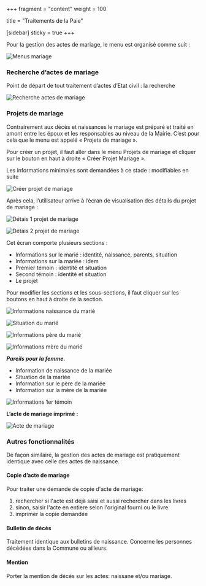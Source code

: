 +++
fragment = "content"
weight = 100

title = "Traitements de la Paie"

[sidebar]
  sticky = true
+++

Pour la gestion des actes de mariage, le menu est organisé comme suit :

![Menus mariage](/images/vitalis/marriage_001.png)

### Recherche d’actes de mariage

Point de départ de tout traitement d’actes d’Etat civil : la recherche

![Recherche actes de mariage](/images/vitalis/marriage_002.png)

### Projets de mariage

Contrairement aux décès et naissances le mariage est préparé et traité en amont entre les époux et les responsables au niveau de la Mairie. C’est pour cela que le menu est appelé « Projets de mariage ».


Pour créer un projet, il faut aller dans le menu Projets de mariage et cliquer sur le bouton en haut à droite « Créer Projet Mariage ».


Les informations minimales sont demandées à ce stade : modifiables en suite

![Créer projet de mariage](/images/vitalis/marriage_003.png)

Après cela, l’utilisateur arrive à l’écran de visualisation des détails du projet de mariage :

![Détais 1 projet de mariage](/images/vitalis/marriage_004.png)

![Détais 2 projet de mariage](/images/vitalis/marriage_005.png)

Cet écran comporte plusieurs sections :

* Informations sur le marié : identité, naissance, parents, situation
* Informations sur la mariée : idem
* Premier témoin : identité et situation
* Second témoin : identité et situation
* Le projet

Pour modifier les sections et les sous-sections, il faut cliquer sur les boutons en haut à droite de la section.

![Informations naissance du marié](/images/vitalis/marriage_006.png)

![Situation du marié](/images/vitalis/marriage_007.png)

![Informations père du marié](/images/vitalis/marriage_008.png)

![Informations mère du marié](/images/vitalis/marriage_009.png)

***Pareils pour la femme.***

* Information de naissance de la mariée
* Situation de la mariée
* Information sur le père de la mariée
* Information sur la mère de la mariée

![Informations 1er témoin](/images/vitalis/marriage_010.png)

**L’acte de mariage imprimé :**

![Acte de mariage](/images/vitalis/marriage_011.png)


### Autres fonctionnalités

De façon similaire, la gestion des actes de mariage est pratiquement identique avec celle des actes de naissance.

#### Copie d’acte de mariage

Pour traiter une demande de copie d'acte de mariage:
1. rechercher si l'acte est déjà saisi et aussi rechercher dans les livres
2. sinon, saisir l'acte en entiere selon l'original fourni ou le livre
3. imprimer la copie demandée

#### Bulletin de décès

Traitement identique aux bulletins de naissance.
Concerne les personnes décédées dans la Commune ou ailleurs.

#### Mention

Porter la mention de décès sur les actes: naissane et/ou mariage.